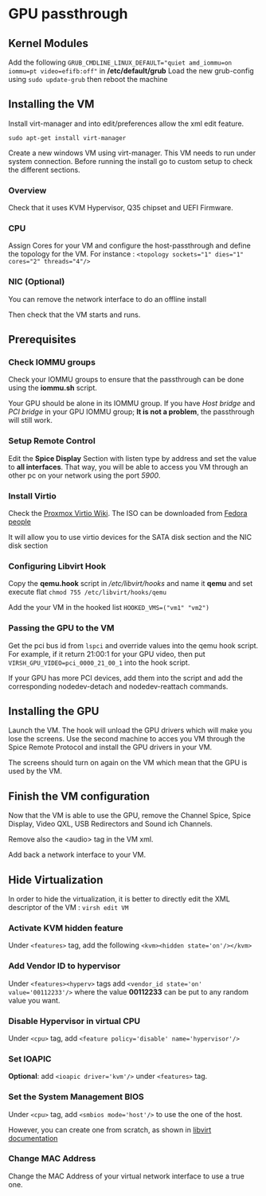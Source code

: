 # GPU passthrough

## Kernel Modules

Add the following `GRUB_CMDLINE_LINUX_DEFAULT="quiet amd_iommu=on iommu=pt video=efifb:off"` in **/etc/default/grub**
Load the new grub-config using `sudo update-grub` then reboot the machine

## Installing the VM

Install virt-manager and into edit/preferences allow the xml edit feature.

`sudo apt-get install virt-manager`

Create a new windows VM using virt-manager. This VM needs to run under system connection.
Before running the install go to custom setup to check the different sections.

### Overview
Check that it uses KVM Hypervisor, Q35 chipset and UEFI Firmware.

### CPU
Assign Cores for your VM and configure the host-passthrough and define the topology for the VM.
For instance : `<topology sockets="1" dies="1" cores="2" threads="4"/>`

### NIC (Optional)
You can remove the network interface to do an offline install

Then check that the VM starts and runs.


## Prerequisites

### Check IOMMU groups
Check your IOMMU groups to ensure that the passthrough can be done using the **iommu.sh** script.

Your GPU should be alone in its IOMMU group. If you have *Host bridge* and *PCI bridge* in your GPU IOMMU group; **It is not a problem**, the passthrough will still work.

### Setup Remote Control
Edit the **Spice Display** Section with listen type by address and set the value to **all interfaces**.
That way, you will be able to access you VM through an other pc on your network using the port *5900*.

### Install Virtio

Check the [Proxmox Virtio Wiki](https://pve.proxmox.com/wiki/Windows_VirtIO_Drivers).
The ISO can be downloaded from [Fedora people](https://fedorapeople.org/groups/virt/virtio-win/direct-downloads/archive-virtio/?C=M;O=D)

It will allow you to use virtio devices for the SATA disk section and the NIC disk section

### Configuring Libvirt Hook
Copy the **qemu.hook** script in */etc/libvirt/hooks* and name it **qemu** and set execute flat `chmod 755 /etc/libvirt/hooks/qemu`

Add the your VM in the hooked list `HOOKED_VMS=("vm1" "vm2")`

### Passing the GPU to the VM

Get the pci bus id from `lspci` and override values into the qemu hook script.
For example, if it return 21:00:1 for your GPU video, then put `VIRSH_GPU_VIDEO=pci_0000_21_00_1` into the hook script.

If your GPU has more PCI devices, add them into the script and add the corresponding nodedev-detach and nodedev-reattach commands.

## Installing the GPU

Launch the VM. The hook will unload the GPU drivers which will make you lose the screens. Use the second machine to acces you VM through the Spice Remote Protocol and install the GPU drivers in your VM.

The screens should turn on again on the VM which mean that the GPU is used by the VM.

## Finish the VM configuration

Now that the VM is able to use the GPU, remove the Channel Spice, Spice Display, Video QXL, USB Redirectors and Sound ich Channels.

Remove also the \<audio\> tag in the VM xml.

Add back a network interface to your VM.

## Hide Virtualization

In order to hide the virtualization, it is better to directly edit the XML descriptor of the VM : `virsh edit VM`

### Activate KVM hidden feature

Under `<features>` tag, add the following `<kvm><hidden state='on'/></kvm>`

### Add Vendor ID to hypervisor

Under `<features><hyperv>` tags add `<vendor_id state='on' value='00112233'/>` where the value **00112233** can be put to any random value you want.

### Disable Hypervisor in virtual CPU

Under `<cpu>` tag, add `<feature policy='disable' name='hypervisor'/>`

### Set IOAPIC

**Optional**: add `<ioapic driver='kvm'/>` under `<features>` tag.

### Set the System Management BIOS

Under `<cpu>` tag, add `<smbios mode='host'/>` to use the one of the host.

However, you can create one from scratch, as shown in [libvirt documentation](https://libvirt.org/formatdomain.html#smbios-system-information)

### Change MAC Address

Change the MAC Address of your virtual network interface to use a true one.
